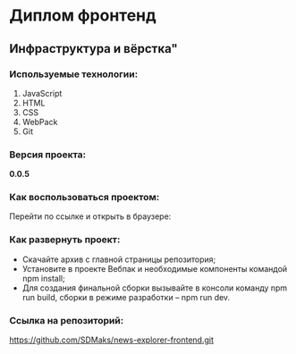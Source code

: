 # **Диплом фронтенд**

## Инфраструктура и вёрстка"

### Используемые технологии:
1. JavaScript
2. HTML
3. CSS
4. WebPack
5. Git

### Версия проекта:
**0.0.5**

### Как воспользоваться проектом:
Перейти по ссылке и открыть в браузере:

### Как развернуть проект:
* Скачайте архив с главной страницы репозитория;
* Установите в проекте Вебпак и необходимые компоненты командой npm install;
* Для создания финальной сборки вызывайте в консоли команду npm run build, сборки в режиме разработки – npm run dev.

### Ссылка на репозиторий:
https://github.com/SDMaks/news-explorer-frontend.git
